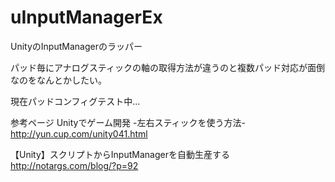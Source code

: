 # uInputManagerEx
UnityのInputManagerのラッパー

パッド毎にアナログスティックの軸の取得方法が違うのと複数パッド対応が面倒なのをなんとかしたい。

現在パッドコンフィグテスト中...


参考ページ
Unityでゲーム開発 -左右スティックを使う方法-
http://yun.cup.com/unity041.html

【Unity】スクリプトからInputManagerを自動生産する 
http://notargs.com/blog/?p=92